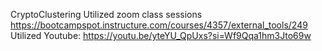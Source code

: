 CryptoClustering 
Utilized zoom class sessions https://bootcampspot.instructure.com/courses/4357/external_tools/249
Utilized Youtube: https://youtu.be/yteYU_QpUxs?si=Wf9Qqa1hm3Jto69w
